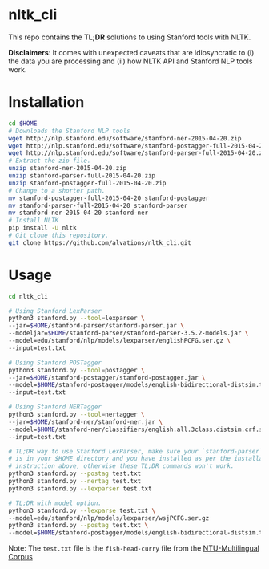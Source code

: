 # nltk_cli

This repo contains the **TL;DR** solutions to using Stanford tools with NLTK.

**Disclaimers**: It comes with unexpected caveats that are idiosyncratic to (i) the data you are processing and (ii) how NLTK API and Stanford NLP tools work. 

Installation
====

```bash
cd $HOME
# Downloads the Stanford NLP tools
wget http://nlp.stanford.edu/software/stanford-ner-2015-04-20.zip
wget http://nlp.stanford.edu/software/stanford-postagger-full-2015-04-20.zip
wget http://nlp.stanford.edu/software/stanford-parser-full-2015-04-20.zip
# Extract the zip file.
unzip stanford-ner-2015-04-20.zip 
unzip stanford-parser-full-2015-04-20.zip 
unzip stanford-postagger-full-2015-04-20.zip
# Change to a shorter path.
mv stanford-postagger-full-2015-04-20 stanford-postagger
mv stanford-parser-full-2015-04-20 stanford-parser
mv stanford-ner-2015-04-20 stanford-ner
# Install NLTK
pip install -U nltk
# Git clone this repository.
git clone https://github.com/alvations/nltk_cli.git
```

Usage
====

```bash
cd nltk_cli

# Using Stanford LexParser
python3 stanford.py --tool=lexparser \
--jar=$HOME/stanford-parser/stanford-parser.jar \
--modeljar=$HOME/stanford-parser/stanford-parser-3.5.2-models.jar \
--model=edu/stanford/nlp/models/lexparser/englishPCFG.ser.gz \
--input=test.txt

# Using Stanford POSTagger
python3 stanford.py --tool=postagger \
--jar=$HOME/stanford-postagger/stanford-postagger.jar \
--model=$HOME/stanford-postagger/models/english-bidirectional-distsim.tagger \
--input=test.txt

# Using Stanford NERTagger
python3 stanford.py --tool=nertagger \
--jar=$HOME/stanford-ner/stanford-ner.jar \
--model=$HOME/stanford-ner/classifiers/english.all.3class.distsim.crf.ser.gz \
--input=test.txt

# TL;DR way to use Stanford LexParser, make sure your `stanford-parser` directory
# is in your $HOME directory and you have installed as per the installation
# instruction above, otherwise these TL;DR commands won't work.
python3 stanford.py --postag test.txt
python3 stanford.py --nertag test.txt
python3 stanford.py --lexparser test.txt

# TL;DR with model option.
python3 stanford.py --lexparse test.txt \
--model=edu/stanford/nlp/models/lexparser/wsjPCFG.ser.gz 
python3 stanford.py --postag test.txt \
--model=$HOME/stanford-postagger/models/english-bidirectional-distsim.tagger 
```


Note: The `test.txt` file is the `fish-head-curry` file from the [NTU-Multilingual Corpus](http://compling.hss.ntu.edu.sg/ntumc/)

